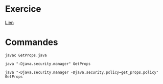 # Exercice

[Lien](https://docs.oracle.com/javase/tutorial/security/tour1/step2.html)

# Commandes

```console
javac GetProps.java

java "-Djava.security.manager" GetProps

java "-Djava.security.manager -Djava.security.policy=get_props.policy" GetProps
```
